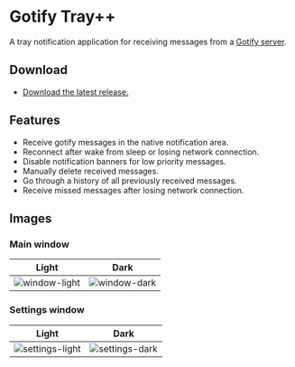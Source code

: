 # Gotify Tray++


A tray notification application for receiving messages from a [Gotify server](https://github.com/gotify/server).


## Download


- [Download the latest release.](https://github.com/seird/gotify-tray-cpp/releases/latest)


## Features

- Receive gotify messages in the native notification area.
- Reconnect after wake from sleep or losing network connection.
- Disable notification banners for low priority messages.
- Manually delete received messages.
- Go through a history of all previously received messages.
- Receive missed messages after losing network connection.


## Images


### Main window

Light                                         |  Dark                                                      
:-------------------------------------------------:|:---------------------------------------------------------:
![window-light](https://raw.githubusercontent.com/seird/gotify-tray-cpp/master/images/window-light.png)            |  ![window-dark](https://raw.githubusercontent.com/seird/gotify-tray-cpp/master/images/window-dark.png)


### Settings window

Light                                         |  Dark                                                      
:-------------------------------------------------:|:---------------------------------------------------------:
![settings-light](https://raw.githubusercontent.com/seird/gotify-tray-cpp/master/images/settings-light.png)            |  ![settings-dark](https://raw.githubusercontent.com/seird/gotify-tray-cpp/master/images/settings-dark.png)
